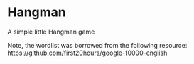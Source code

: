 # Hangman
A simple little Hangman game

Note, the wordlist was borrowed from the following resource:
https://github.com/first20hours/google-10000-english
